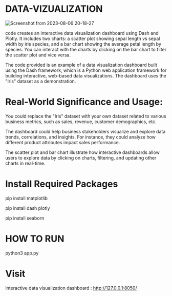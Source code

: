 # DATA-VIZUALIZATION

![Screenshot from 2023-08-06 20-18-27](https://github.com/IanNIraj/DATA-VIZUALIZATION/assets/136542083/a7051ece-b846-42e6-99e0-627203e27478)

code creates an interactive data visualization dashboard using Dash and Plotly. It includes two charts: a scatter plot showing sepal length vs sepal width by iris species, and a bar chart showing the average petal length by species. You can interact with the charts by clicking on the bar chart to filter the scatter plot and vice versa.

The code provided is an example of a data visualization dashboard built using the Dash framework, which is a Python web application framework for building interactive, web-based data visualizations. The dashboard uses the "Iris" dataset as a demonstration.

# Real-World Significance and Usage:

You could replace the "Iris" dataset with your own dataset related to various business metrics, such as sales, revenue, customer demographics, etc.

The dashboard could help business stakeholders visualize and explore data trends, correlations, and insights. For instance, they could analyze how different product attributes impact sales performance.

The scatter plot and bar chart illustrate how interactive dashboards allow users to explore data by clicking on charts, filtering, and updating other charts in real-time.

# Install Required Packages
pip install matplotlib

pip install dash plotly

pip install seaborn

# HOW TO RUN

python3 app.py

# Visit 

interactive data visualization dashboard : http://127.0.0.1:8050/
